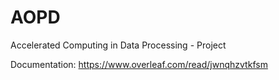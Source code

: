 # AOPD
Accelerated Computing in Data Processing - Project

Documentation: <https://www.overleaf.com/read/jwnqhzvtkfsm>

